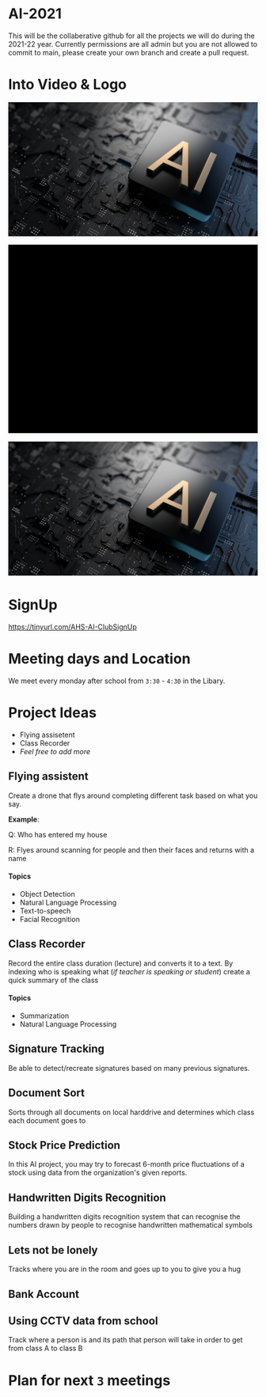 # AI-2021

This will be the collaberative github for all the projects we will do during the 2021-22 year. Currently permissions are all admin but you are not allowed to commit to main, please create your own branch and create a pull request. 

# Into Video & Logo
[![Video](https://github.com/Artifical-Intelligence-AHS/ai-21/blob/main/readMeInfo/aiLogo.png?raw=true)](https://www.youtube.com/watch?v=foDxFqfggR4)

![Logo Video](https://github.com/Artifical-Intelligence-AHS/ai-21/blob/main/readMeInfo/logoBlackBackground.gif?raw=true)

![Logo Image](https://github.com/Artifical-Intelligence-AHS/ai-21/blob/main/readMeInfo/aiLogo.png?raw=true)


# SignUp
https://tinyurl.com/AHS-AI-ClubSignUp
# Meeting days and Location
We meet every monday after school from `3:30` - `4:30` in the Libary. 

# Project Ideas
- Flying assisetent
- Class Recorder
- *Feel free to add more*

## **Flying assistent**

Create a drone that flys around completing different task based on what you say. 

**Example**: 

Q: Who has entered my house

R: Flyes around scanning for people and then their faces and returns with a name
#### Topics
- Object Detection
- Natural Language Processing
- Text-to-speech
- Facial Recognition

## **Class Recorder**

Record the entire class duration (lecture) and converts it to a text. By indexing who is speaking what (*if teacher is speaking or student*) create a quick summary of the class

#### Topics
- Summarization
- Natural Language Processing

## **Signature Tracking**

Be able to detect/recreate signatures based on many previous signatures. 

## **Document Sort**
Sorts through all documents on local harddrive and determines which class each document goes to


## **Stock Price Prediction**
In this AI project, you may try to forecast 6-month price fluctuations of a stock using data from the organization's given reports.

## **Handwritten Digits Recognition**
Building a handwritten digits recognition system that can recognise the numbers drawn by people to recognise handwritten mathematical symbols

## **Lets not be lonely**
Tracks where you are in the room and goes up to you to give you a hug

## **Bank Account**

## **Using CCTV data from school** 
Track where a person is and its path that person will take in order to get from class A to class B










# Plan for next `3` meetings